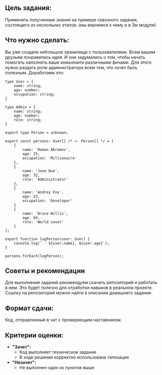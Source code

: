 ## Цель задания:

Применить полученные знания на примере сквозного задания, состоящего из нескольких этапов. (мы вернемся к нему и в 3м модуле)

## Что нужно сделать:

Вы уже создали небольшое хранилище с пользователями. Всем вашим друзьям понравилась идея. И они задумались о том, чтобы начать помогать наполнять ваше комьюнити различными фичами. Для этого нужно раздать роли администратора всем тем, что хочет быть полезным. Доработаем это:

```tsx
type User = {
    name: string;
    age: number;
    occupation: string;
}

type Admin = {
    name: string;
    age: number;
    role: string;
}

export type Person = unknown;

export const persons: User[] /* <- Person[] */ = [
    {
        name: 'Roman Abramov',
        age: 25,
        occupation: 'Millionaire'
    },
    {
        name: 'Jane Doe',
        age: 32,
        role: 'Administrator'
    },
    {
        name: 'Andrey Fox',
        age: 23,
        occupation: 'Developer'
    }
    {
        name: 'Bruce Willis',
        age: 64,
        role: 'World saver'
    }
];

export function logPerson(user: User) {
    console.log(` - ${user.name}, ${user.age}`);
}

persons.forEach(logPerson);
```

## Советы и рекомендации

Для выполнения заданий рекомендуем скачать репозиторий и работать в нем. Это будет полезно для отработки навыков в реальном проекте. Ссылку на репозиторий можно найти в описании домашнего задания.

## **Формат сдачи:**

Код, отправленный в чат с проверяющим наставником.

## **Критерии оценки:**

- **"Зачет":**
    - Код выполняет техническое задание
    - В ходе решения корректно использована типизация
- **"Незачет":**
    - Не выполнен один из пунктов выше
